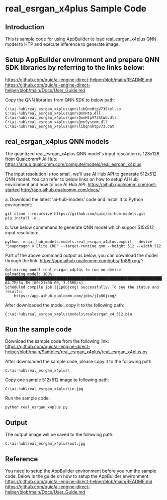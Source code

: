 # real_esrgan_x4plus Sample Code

## Introduction
This is sample code for using AppBuilder to load real_esrgan_x4plus QNN model to HTP and execute inference to generate image. 

## Setup AppBuilder environment and prepare QNN SDK libraries by referring to the links below: 
https://github.com/quic/ai-engine-direct-helper/blob/main/README.md
https://github.com/quic/ai-engine-direct-helper/blob/main/Docs/User_Guide.md

Copy the QNN libraries from QNN SDK to below path:
```
C:\ai-hub\real_esrgan_x4plus\qnn\libQnnHtpV73Skel.so
C:\ai-hub\real_esrgan_x4plus\qnn\QnnHtp.dll
C:\ai-hub\real_esrgan_x4plus\qnn\QnnHtpV73Stub.dll
C:\ai-hub\real_esrgan_x4plus\qnn\QnnSystem.dll
C:\ai-hub\real_esrgan_x4plus\qnn\libqnnhtpv73.cat
```

## real_esrgan_x4plus QNN models
The quantized real_esrgan_x4plus QNN model's input resolution is 128x128 from Qualcomm® AI Hub:
https://aihub.qualcomm.com/compute/models/real_esrgan_x4plus

The input resolution is too small, we'll use AI Hub API to generate 512x512 QNN model.
You can refer to below links on how to setup AI Hub envirinment and how to use AI Hub API:
https://aihub.qualcomm.com/get-started
http://app.aihub.qualcomm.com/docs/

a. Download the latest 'ai-hub-models' code and install it to Python environment:
```
git clone --recursive https://github.com/quic/ai-hub-models.git
pip install -e .
```

b. Use below commmand to generate QNN model which suppor 515x512 input resolution:
```
python -m qai_hub_models.models.real_esrgan_x4plus.export --device "Snapdragon X Elite CRD" --target-runtime qnn --height 512 --width 512
```

Part of the above command output as below, you can download the model through the link 'https://app.aihub.qualcomm.com/jobs/j1p86jxog/':
```
Optimizing model real_esrgan_x4plus to run on-device
Uploading model: 100%|█████████████████████████████████████████████████████████████████████████████████████████████████████████████████████████████████████████████████████| 64.7M/64.7M [00:21<00:00, 3.15MB/s]
Scheduled compile job (j1p86jxog) successfully. To see the status and results:
    https://app.aihub.qualcomm.com/jobs/j1p86jxog/
```
After downloaded the model, copy it to the following path:
```
C:\ai-hub\real_esrgan_x4plus\models\realesrgan_x4_512.bin
```

## Run the sample code
Download the sample code from the following link:
https://github.com/quic/ai-engine-direct-helper/blob/main/Samples/real_esrgan_x4plus/real_esrgan_x4plus.py

After downloaded the sample code, please copy it to the following path:
```
C:\ai-hub\real_esrgan_x4plus\
```

Copy one sample 512x512 image to following path:
```
C:\ai-hub\real_esrgan_x4plus\in.jpg
```

Run the sample code:
```
python real_esrgan_x4plus.py
```

## Output
The output image will be saved to the following path:
```
C:\ai-hub\real_esrgan_x4plus\out.jpg
```

## Reference
You need to setup the AppBuilder environment before you run the sample code. Below is the guide on how to setup the AppBuilder environment:
https://github.com/quic/ai-engine-direct-helper/blob/main/README.md
https://github.com/quic/ai-engine-direct-helper/blob/main/Docs/User_Guide.md
